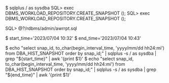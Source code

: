 $ sqlplus / as sysdba
SQL> exec DBMS_WORKLOAD_REPOSITORY.CREATE_SNAPSHOT ();
SQL> exec DBMS_WORKLOAD_REPOSITORY.CREATE_SNAPSHOT ();

SQL> @?/rdbms/admin/awrrpt.sql

$ start_time='2023/07/04 10:32'
$ end_time='2023/07/04 10:43'

$ echo "select snap_id, to_char(begin_interval_time, 'yyyy/mm/dd hh24:mi') from DBA_HIST_SNAPSHOT order by snap_id;" | sqlplus -s / as sysdba | grep "${start_time}" | awk '{print $1}'
$ echo "select snap_id, to_char(begin_interval_time, 'yyyy/mm/dd hh24:mi') from DBA_HIST_SNAPSHOT order by snap_id;" | sqlplus -s / as sysdba | grep "${end_time}" | awk '{print $1}'
